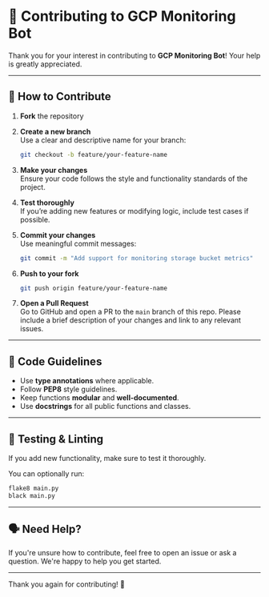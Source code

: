 # 🤝 Contributing to GCP Monitoring Bot

Thank you for your interest in contributing to **GCP Monitoring Bot**! Your help is greatly appreciated.

---

## 🧭 How to Contribute

1. **Fork** the repository
2. **Create a new branch**  
   Use a clear and descriptive name for your branch:
   ```bash
   git checkout -b feature/your-feature-name
   ```

3. **Make your changes**  
   Ensure your code follows the style and functionality standards of the project.

4. **Test thoroughly**  
   If you’re adding new features or modifying logic, include test cases if possible.

5. **Commit your changes**  
   Use meaningful commit messages:
   ```bash
   git commit -m "Add support for monitoring storage bucket metrics"
   ```

6. **Push to your fork**  
   ```bash
   git push origin feature/your-feature-name
   ```

7. **Open a Pull Request**  
   Go to GitHub and open a PR to the `main` branch of this repo.
   Please include a brief description of your changes and link to any relevant issues.

---

## 🧼 Code Guidelines

- Use **type annotations** where applicable.
- Follow **PEP8** style guidelines.
- Keep functions **modular** and **well-documented**.
- Use **docstrings** for all public functions and classes.

---

## 🧪 Testing & Linting

If you add new functionality, make sure to test it thoroughly.

You can optionally run:
```bash
flake8 main.py
black main.py
```

---

## 🗣️ Need Help?

If you're unsure how to contribute, feel free to open an issue or ask a question. We're happy to help you get started.

---

Thank you again for contributing! 🌟

